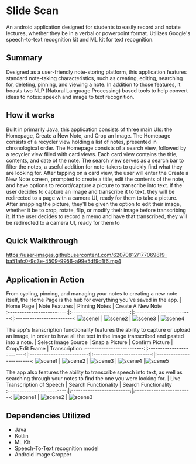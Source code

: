 # Slide Scan
An android application designed for students to easily record and notate lectures, whether they be in a verbal or powerpoint format. Utilizes Google's speech-to-text recognition kit and ML kit for text recognition. 

## Summary
Designed as a user-friendly note-storing platform, this application features standard note-taking characteristics, such as creating, editing, searching for, deleting, pinning, and viewing a note. In addition to those features, it boasts two NLP (Natural Language Processing) based tools to help convert ideas to notes: speech and image to text recognition. 

## How it works
Built in primarily Java, this application consists of three main UIs: the Homepage, Create a New Note, and Crop an Image. The Homepage consists of a recycler view holding a list of notes, presented in chronological order. The Homepage consists of a search view, followed by a recycler view filled with card views. Each card view contains the title, contents, and date of the note. The search view serves as a search bar to filter the notes, a useful addition for note-takers to quickly find what they are looking for. After tapping on a card view, the user will enter the Create a New Note screen, prompted to create a title, edit the contents of the note, and have options to record/capture a picture to transcribe into text. If the user decides to capture an image and transcribe it to text, they will be redirected to a page with a camera UI, ready for them to take a picture. After snapping the picture, they'll be given the option to edit their image, whether it be to crop, rotate, flip, or modify their image before transcribing it. If the user decides to record a memo and have that transcribed, they will be redirected to a camera UI, ready for them to 

## Quick Walkthrough

https://user-images.githubusercontent.com/62070812/177069819-ba51afc0-9c3e-4509-9956-a99e5df9d1f6.mp4

## Application in Action
From cycling, pinning, and managing your notes to creating a new note itself, the Home Page is the hub for everything you've saved in the app.
| Home Page     | Note Features         | Pinning Notes       | Create A New Note  
:-------------------------:|:-------------------------:|:-------------------------:|:-------------------------:
![scene1](media/image1.jpeg)  | ![scene2](media/image9.jpeg) | ![scene3](media/image10.jpeg) | ![scene4](media/image2.jpeg)

The app's transcription functionality features the ability to capture or upload an image, in order to have all the text in the image transcribed and pasted into a note.
| Select Image Source     | Snap a Picture    | Confirm Picture       | Crop/Edit Frame       | Transcription
:-------------------------:|:-------------------------:|:-------------------------:|:-------------------------:|:-------------------------:
![scene1](media/image3.jpeg)  | ![scene2](media/image4.jpeg) | ![scene3](media/image5.jpeg) | ![scene4](media/image6.jpeg) |![scene5](media/image7.jpeg)

The app also features the ability to transcribe speech into text, as well as searching through your notes to find the one you were looking for.
| Live Transcription of Speech     | Search Functionality         | Search Functionality     
:-------------------------:|:-------------------------:|:-------------------------:
![scene1](media/image8.jpeg)  | ![scene2](media/image11.jpeg) | ![scene3](media/image12.jpeg)

## Dependencies Utilized
- Java
- Kotlin
- ML Kit
- Speech-To-Text recognition model
- Android Image Cropper
